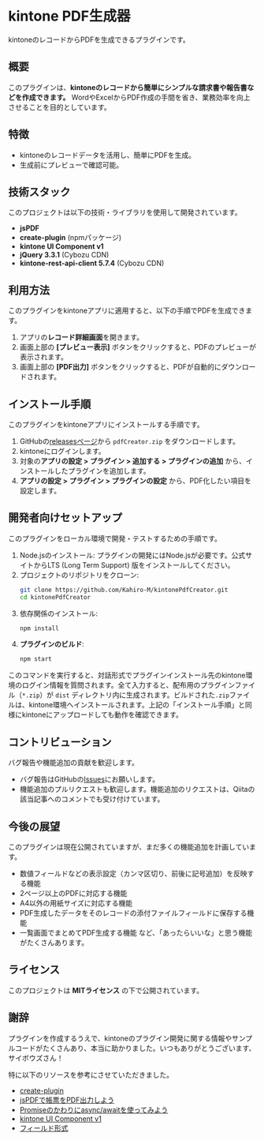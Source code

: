 # kintone PDF生成器

kintoneのレコードからPDFを生成できるプラグインです。

## 概要

このプラグインは、**kintoneのレコードから簡単にシンプルな請求書や報告書などを作成できます。** WordやExcelからPDF作成の手間を省き、業務効率を向上させることを目的としています。

## 特徴

- kintoneのレコードデータを活用し、簡単にPDFを生成。
- 生成前にプレビューで確認可能。

## 技術スタック

このプロジェクトは以下の技術・ライブラリを使用して開発されています。

- **jsPDF**
- **create-plugin** (npmパッケージ)
- **kintone UI Component v1**
- **jQuery 3.3.1** (Cybozu CDN)
- **kintone-rest-api-client 5.7.4** (Cybozu CDN)

## 利用方法

このプラグインをkintoneアプリに適用すると、以下の手順でPDFを生成できます。

1. アプリの**レコード詳細画面**を開きます。
2. 画面上部の **[プレビュー表示]** ボタンをクリックすると、PDFのプレビューが表示されます。
3. 画面上部の **[PDF出力]** ボタンをクリックすると、PDFが自動的にダウンロードされます。

## インストール手順

このプラグインをkintoneアプリにインストールする手順です。

1. GitHubの[releasesページ](https://github.com/Kahiro-M/kintonePdfCreator/releases)から `pdfCreator.zip` をダウンロードします。
2. kintoneにログインします。
3. 対象の**アプリの設定 > プラグイン > 追加する > プラグインの追加** から、インストールしたプラグインを追加します。
4. **アプリの設定 > プラグイン > プラグインの設定** から、PDF化したい項目を設定します。
    

## 開発者向けセットアップ

このプラグインをローカル環境で開発・テストするための手順です。

1. Node.jsのインストール:
   プラグインの開発にはNode.jsが必要です。公式サイトからLTS (Long Term Support) 版をインストールしてください。
2. プロジェクトのリポジトリをクローン:
	```bash
   git clone https://github.com/Kahiro-M/kintonePdfCreator.git
   cd kintonePdfCreator
   ```
3. 依存関係のインストール:
   ```bash
   npm install
   ```
4. **プラグインのビルド**:
   ```bash
   npm start
   ```
このコマンドを実行すると、対話形式でプラグインインストール先のkintone環境のログイン情報を質問されます。全て入力すると、配布用のプラグインファイル（`*.zip`）が `dist` ディレクトリ内に生成されます。ビルドされた`.zip`ファイルは、kintone環境へインストールされます。上記の「インストール手順」と同様にkintoneにアップロードしても動作を確認できます。

## コントリビューション

バグ報告や機能追加の貢献を歓迎します。

- バグ報告はGitHubの[Issues](https://www.google.com/search?q=https://github.com/Kahiro-M/kintonePdfCreator/issues)にお願いします。
- 機能追加のプルリクエストも歓迎します。機能追加のリクエストは、Qiitaの該当記事へのコメントでも受け付けています。

## 今後の展望

このプラグインは現在公開されていますが、まだ多くの機能追加を計画しています。

- 数値フィールドなどの表示設定（カンマ区切り、前後に記号追加）を反映する機能
- 2ページ以上のPDFに対応する機能
- A4以外の用紙サイズに対応する機能
- PDF生成したデータをそのレコードの添付ファイルフィールドに保存する機能
- 一覧画面でまとめてPDF生成する機能
など、「あったらいいな」と思う機能がたくさんあります。

## ライセンス

このプロジェクトは **MITライセンス** の下で公開されています。

## 謝辞

プラグインを作成するうえで、kintoneのプラグイン開発に関する情報やサンプルコードがたくさんあり、本当に助かりました。いつもありがとうございます、サイボウズさん！

特に以下のリソースを参考にさせていただきました。
- [create-plugin](https://cybozu.dev/ja/kintone/sdk/development-environment/create-plugin/)
- [jsPDFで帳票をPDF出力しよう](https://cybozu.dev/ja/kintone/tips/development/customize/development-know-how/pdfjs/)
- [Promiseのかわりにasync/awaitを使ってみよう](https://cybozu.dev/ja/kintone/tips/development/customize/development-know-how/javascript-customize-middle-async-await/)
- [kintone UI Component v1](https://cybozu.dev/ja/kintone/sdk/library/kintone-ui-component-v1/)
- [フィールド形式](https://cybozu.dev/ja/kintone/docs/overview/field-types/)
